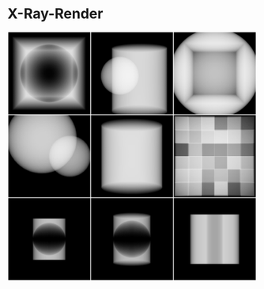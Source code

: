 # X-Ray-Render

![Screenshot](https://raw.githubusercontent.com/thewildnath/X-Ray-Render/master/X%20Ray%20Render/Renders/XRayCollage.png)
